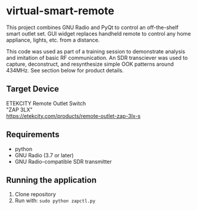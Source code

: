 # virtual-smart-remote
This project combines GNU Radio and PyQt to control an off-the-shelf smart outlet set. GUI widget replaces handheld remote to control any home appliance, lights, etc. from a distance. 

This code was used as part of a training session to demonstrate analysis and imitation of basic RF communication. An SDR transciever was used to capture, deconstruct, and resynthesize simple OOK patterns around 434MHz. See section below for product details.

## Target Device
ETEKCITY Remote Outlet Switch  
"ZAP 3LX"  
https://etekcity.com/products/remote-outlet-zap-3lx-s

## Requirements
* python
* GNU Radio (3.7 or later)
* GNU Radio-compatible SDR transmitter
  
## Running the application
1. Clone repository
2. Run with: `sudo python zapctl.py` 
